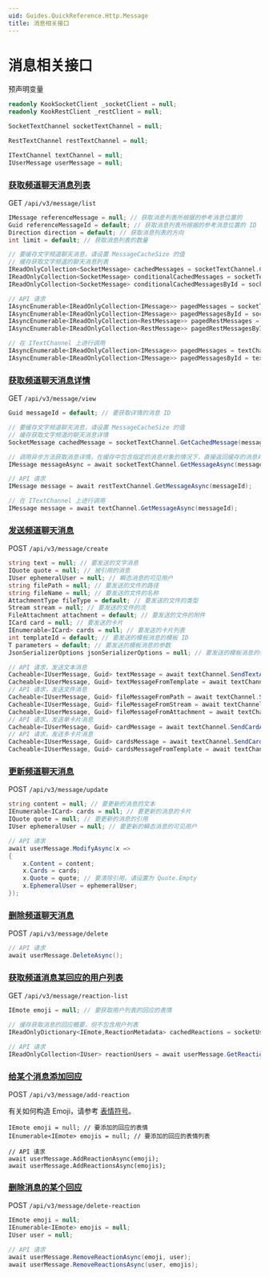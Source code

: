 ```yaml
---
uid: Guides.QuickReference.Http.Message
title: 消息相关接口
---
```


# 消息相关接口

预声明变量

```csharp
readonly KookSocketClient _socketClient = null;
readonly KookRestClient _restClient = null;

SocketTextChannel socketTextChannel = null;

RestTextChannel restTextChannel = null;

ITextChannel textChannel = null;
IUserMessage userMessage = null;
```

### [获取频道聊天消息列表]

GET `/api/v3/message/list`

```csharp
IMessage referenceMessage = null; // 获取消息列表所根据的参考消息位置的
Guid referenceMessageId = default; // 获取消息列表所根据的参考消息位置的 ID
Direction direction = default; // 获取消息列表的方向
int limit = default; // 获取消息列表的数量

// 要缓存文字频道聊天消息，请设置 MessageCacheSize 的值
// 缓存获取文字频道的聊天消息列表
IReadOnlyCollection<SocketMessage> cachedMessages = socketTextChannel.CachedMessages;
IReadOnlyCollection<SocketMessage> conditionalCachedMessages = socketTextChannel.GetCachedMessages(referenceMessage, direction, limit);
IReadOnlyCollection<SocketMessage> conditionalCachedMessagesById = socketTextChannel.GetCachedMessages(referenceMessageId, direction, limit);

// API 请求
IAsyncEnumerable<IReadOnlyCollection<IMessage>> pagedMessages = socketTextChannel.GetMessagesAsync(referenceMessage, direction, limit);
IAsyncEnumerable<IReadOnlyCollection<IMessage>> pagedMessagesById = socketTextChannel.GetMessagesAsync(referenceMessageId, direction, limit);
IAsyncEnumerable<IReadOnlyCollection<RestMessage>> pagedRestMessages = restTextChannel.GetMessagesAsync(referenceMessage, direction, limit);
IAsyncEnumerable<IReadOnlyCollection<RestMessage>> pagedRestMessagesById = restTextChannel.GetMessagesAsync(referenceMessageId, direction, limit);

// 在 ITextChannel 上进行调用
IAsyncEnumerable<IReadOnlyCollection<IMessage>> pagedMessages = textChannel.GetMessagesAsync(referenceMessage, direction, limit);
IAsyncEnumerable<IReadOnlyCollection<IMessage>> pagedMessagesById = textChannel.GetMessagesAsync(referenceMessageId, direction, limit);
```

### [获取频道聊天消息详情]

GET `/api/v3/message/view`

```csharp
Guid messageId = default; // 要获取详情的消息 ID

// 要缓存文字频道聊天消息，请设置 MessageCacheSize 的值
// 缓存获取文字频道的聊天消息详情
SocketMessage cachedMessage = socketTextChannel.GetCachedMessage(messageId);

// 调用异步方法获取消息详情，在缓存中包含指定的消息对象的情况下，直接返回缓存的消息对象，否则会发起 API 请求获取消息对象
IMessage messageAsync = await socketTextChannel.GetMessageAsync(messageId);

// API 请求
IMessage message = await restTextChannel.GetMessageAsync(messageId);

// 在 ITextChannel 上进行调用
IMessage message = await textChannel.GetMessageAsync(messageId);
```

### [发送频道聊天消息]

POST `/api/v3/message/create`

```csharp
string text = null; // 要发送的文字消息
IQuote quote = null; // 被引用的消息
IUser ephemeralUser = null; // 瞬态消息的可见用户
string filePath = null; // 要发送的文件的路径
string fileName = null; // 要发送的文件的名称
AttachmentType fileType = default; // 要发送的文件的类型
Stream stream = null; // 要发送的文件的流
FileAttachment attachment = default; // 要发送的文件的附件
ICard card = null; // 要发送的卡片
IEnumerable<ICard> cards = null; // 要发送的卡片列表
int templateId = default; // 要发送的模板消息的模板 ID
T parameters = default; // 要发送的模板消息的参数
JsonSerializerOptions jsonSerializerOptions = null; // 要发送的模板消息的参数的序列化选项

// API 请求，发送文本消息
Cacheable<IUserMessage, Guid> textMessage = await textChannel.SendTextAsync(text, quote, ephemeralUser);
Cacheable<IUserMessage, Guid> textMessageFromTemplate = await textChannel.SendTextAsync(templateId, parameters, quote, ephemeralUser, jsonSerializerOptions);
// API 请求，发送文件消息
Cacheable<IUserMessage, Guid> fileMessageFromPath = await textChannel.SendFileAsync(filePath, fileName, fileType, quote, ephemeralUser);
Cacheable<IUserMessage, Guid> fileMessageFromStream = await textChannel.SendFileAsync(stream, fileName, fileType, quote, ephemeralUser);
Cacheable<IUserMessage, Guid> fileMessageFromAttachment = await textChannel.SendFileAsync(attachment, quote, ephemeralUser);
// API 请求，发送单卡片消息
Cacheable<IUserMessage, Guid> cardMessage = await textChannel.SendCardAsync(card, quote, ephemeralUser);
// API 请求，发送多卡片消息
Cacheable<IUserMessage, Guid> cardsMessage = await textChannel.SendCardsAsync(cards, quote, ephemeralUser);
Cacheable<IUserMessage, Guid> cardsMessageFromTemplate = await textChannel.SendCardsAsync(templateId, parameters, quote, ephemeralUser, jsonSerializerOptions);
```

### [更新频道聊天消息]

POST `/api/v3/message/update`

```csharp
string content = null; // 要更新的消息的文本
IEnumerable<ICard> cards = null; // 要更新的消息的卡片
IQuote quote = null; // 要更新的消息的引用
IUser ephemeralUser = null; // 要更新的瞬态消息的可见用户

// API 请求
await userMessage.ModifyAsync(x =>
{
    x.Content = content;
    x.Cards = cards;
    x.Quote = quote; // 要清除引用，请设置为 Quote.Empty
    x.EphemeralUser = ephemeralUser;
});
```

### [删除频道聊天消息]

POST `/api/v3/message/delete`

```csharp
// API 请求
await userMessage.DeleteAsync();
```

### [获取频道消息某回应的用户列表]

GET `/api/v3/message/reaction-list`

```csharp
IEmote emoji = null; // 要获取用户列表的回应的表情

// 缓存获取消息的回应概要，但不包含用户列表
IReadOnlyDictionary<IEmote,ReactionMetadata> cachedReactions = socketUserMessage.Reactions;

// API 请求
IReadOnlyCollection<IUser> reactionUsers = await userMessage.GetReactionUsersAsync(emoji);
```

### [给某个消息添加回应]

POST `/api/v3/message/add-reaction`

有关如何构造 Emoji，请参考 [表情符号](xref:Guides.Emoji)。

```
IEmote emoji = null; // 要添加的回应的表情
IEnumerable<IEmote> emojis = null; // 要添加的回应的表情列表

// API 请求
await userMessage.AddReactionAsync(emoji);
await userMessage.AddReactionsAsync(emojis);
```

### [删除消息的某个回应]

POST `/api/v3/message/delete-reaction`

```csharp
IEmote emoji = null;
IEnumerable<IEmote> emojis = null;
IUser user = null;

// API 请求
await userMessage.RemoveReactionAsync(emoji, user);
await userMessage.RemoveReactionsAsync(user, emojis);
```

[获取频道聊天消息列表]: https://developer.kookapp.cn/doc/http/message#获取频道聊天消息列表
[获取频道聊天消息详情]: https://developer.kookapp.cn/doc/http/message#获取频道聊天消息详情
[发送频道聊天消息]: https://developer.kookapp.cn/doc/http/message#发送频道聊天消息
[更新频道聊天消息]: https://developer.kookapp.cn/doc/http/message#更新频道聊天消息
[删除频道聊天消息]: https://developer.kookapp.cn/doc/http/message#删除频道聊天消息
[获取频道消息某回应的用户列表]: https://developer.kookapp.cn/doc/http/message#获取频道消息某回应的用户列表
[给某个消息添加回应]: https://developer.kookapp.cn/doc/http/message#给某个消息添加回应
[删除消息的某个回应]: https://developer.kookapp.cn/doc/http/message#删除消息的某个回应
